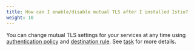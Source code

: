 ```yaml
---
title: How can I enable/disable mutual TLS after I installed Istio?
weight: 10
---
```


You can change mutual TLS settings for your services at any time using [authentication policy](/docs/concepts/security/#authentication-policies)
and [destination rule](/docs/concepts/traffic-management/#destination-rules). See [task](/docs/tasks/security/authentication/authn-policy) for more details.
